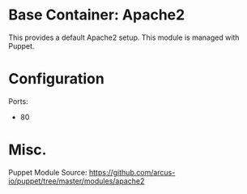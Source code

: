 # Base Container: Apache2
This provides a default Apache2 setup.  This module is managed with Puppet.

# Configuration
Ports:
* 80

# Misc.
Puppet Module Source: https://github.com/arcus-io/puppet/tree/master/modules/apache2

